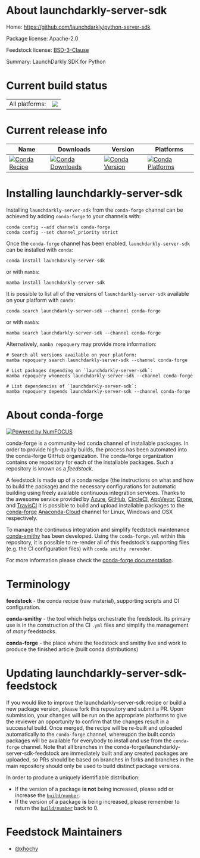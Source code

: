 About launchdarkly-server-sdk
=============================

Home: https://github.com/launchdarkly/python-server-sdk

Package license: Apache-2.0

Feedstock license: [BSD-3-Clause](https://github.com/conda-forge/launchdarkly-server-sdk-feedstock/blob/main/LICENSE.txt)

Summary: LaunchDarkly SDK for Python

Current build status
====================


<table><tr><td>All platforms:</td>
    <td>
      <a href="https://dev.azure.com/conda-forge/feedstock-builds/_build/latest?definitionId=17950&branchName=main">
        <img src="https://dev.azure.com/conda-forge/feedstock-builds/_apis/build/status/launchdarkly-server-sdk-feedstock?branchName=main">
      </a>
    </td>
  </tr>
</table>

Current release info
====================

| Name | Downloads | Version | Platforms |
| --- | --- | --- | --- |
| [![Conda Recipe](https://img.shields.io/badge/recipe-launchdarkly--server--sdk-green.svg)](https://anaconda.org/conda-forge/launchdarkly-server-sdk) | [![Conda Downloads](https://img.shields.io/conda/dn/conda-forge/launchdarkly-server-sdk.svg)](https://anaconda.org/conda-forge/launchdarkly-server-sdk) | [![Conda Version](https://img.shields.io/conda/vn/conda-forge/launchdarkly-server-sdk.svg)](https://anaconda.org/conda-forge/launchdarkly-server-sdk) | [![Conda Platforms](https://img.shields.io/conda/pn/conda-forge/launchdarkly-server-sdk.svg)](https://anaconda.org/conda-forge/launchdarkly-server-sdk) |

Installing launchdarkly-server-sdk
==================================

Installing `launchdarkly-server-sdk` from the `conda-forge` channel can be achieved by adding `conda-forge` to your channels with:

```
conda config --add channels conda-forge
conda config --set channel_priority strict
```

Once the `conda-forge` channel has been enabled, `launchdarkly-server-sdk` can be installed with `conda`:

```
conda install launchdarkly-server-sdk
```

or with `mamba`:

```
mamba install launchdarkly-server-sdk
```

It is possible to list all of the versions of `launchdarkly-server-sdk` available on your platform with `conda`:

```
conda search launchdarkly-server-sdk --channel conda-forge
```

or with `mamba`:

```
mamba search launchdarkly-server-sdk --channel conda-forge
```

Alternatively, `mamba repoquery` may provide more information:

```
# Search all versions available on your platform:
mamba repoquery search launchdarkly-server-sdk --channel conda-forge

# List packages depending on `launchdarkly-server-sdk`:
mamba repoquery whoneeds launchdarkly-server-sdk --channel conda-forge

# List dependencies of `launchdarkly-server-sdk`:
mamba repoquery depends launchdarkly-server-sdk --channel conda-forge
```


About conda-forge
=================

[![Powered by
NumFOCUS](https://img.shields.io/badge/powered%20by-NumFOCUS-orange.svg?style=flat&colorA=E1523D&colorB=007D8A)](https://numfocus.org)

conda-forge is a community-led conda channel of installable packages.
In order to provide high-quality builds, the process has been automated into the
conda-forge GitHub organization. The conda-forge organization contains one repository
for each of the installable packages. Such a repository is known as a *feedstock*.

A feedstock is made up of a conda recipe (the instructions on what and how to build
the package) and the necessary configurations for automatic building using freely
available continuous integration services. Thanks to the awesome service provided by
[Azure](https://azure.microsoft.com/en-us/services/devops/), [GitHub](https://github.com/),
[CircleCI](https://circleci.com/), [AppVeyor](https://www.appveyor.com/),
[Drone](https://cloud.drone.io/welcome), and [TravisCI](https://travis-ci.com/)
it is possible to build and upload installable packages to the
[conda-forge](https://anaconda.org/conda-forge) [Anaconda-Cloud](https://anaconda.org/)
channel for Linux, Windows and OSX respectively.

To manage the continuous integration and simplify feedstock maintenance
[conda-smithy](https://github.com/conda-forge/conda-smithy) has been developed.
Using the ``conda-forge.yml`` within this repository, it is possible to re-render all of
this feedstock's supporting files (e.g. the CI configuration files) with ``conda smithy rerender``.

For more information please check the [conda-forge documentation](https://conda-forge.org/docs/).

Terminology
===========

**feedstock** - the conda recipe (raw material), supporting scripts and CI configuration.

**conda-smithy** - the tool which helps orchestrate the feedstock.
                   Its primary use is in the construction of the CI ``.yml`` files
                   and simplify the management of *many* feedstocks.

**conda-forge** - the place where the feedstock and smithy live and work to
                  produce the finished article (built conda distributions)


Updating launchdarkly-server-sdk-feedstock
==========================================

If you would like to improve the launchdarkly-server-sdk recipe or build a new
package version, please fork this repository and submit a PR. Upon submission,
your changes will be run on the appropriate platforms to give the reviewer an
opportunity to confirm that the changes result in a successful build. Once
merged, the recipe will be re-built and uploaded automatically to the
`conda-forge` channel, whereupon the built conda packages will be available for
everybody to install and use from the `conda-forge` channel.
Note that all branches in the conda-forge/launchdarkly-server-sdk-feedstock are
immediately built and any created packages are uploaded, so PRs should be based
on branches in forks and branches in the main repository should only be used to
build distinct package versions.

In order to produce a uniquely identifiable distribution:
 * If the version of a package **is not** being increased, please add or increase
   the [``build/number``](https://docs.conda.io/projects/conda-build/en/latest/resources/define-metadata.html#build-number-and-string).
 * If the version of a package **is** being increased, please remember to return
   the [``build/number``](https://docs.conda.io/projects/conda-build/en/latest/resources/define-metadata.html#build-number-and-string)
   back to 0.

Feedstock Maintainers
=====================

* [@xhochy](https://github.com/xhochy/)

